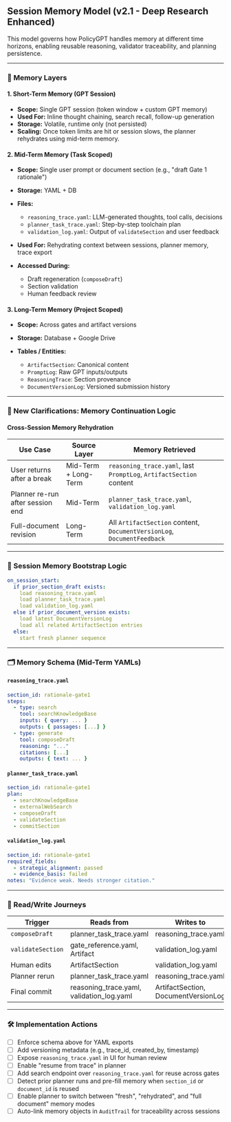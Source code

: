 ## Session Memory Model (v2.1 - Deep Research Enhanced)

This model governs how PolicyGPT handles memory at different time horizons, enabling reusable reasoning, validator traceability, and planning persistence.

---

### 🧠 Memory Layers

#### 1. Short-Term Memory (GPT Session)

* **Scope:** Single GPT session (token window + custom GPT memory)
* **Used For:** Inline thought chaining, search recall, follow-up generation
* **Storage:** Volatile, runtime only (not persisted)
* **Scaling:** Once token limits are hit or session slows, the planner rehydrates using mid-term memory.

#### 2. Mid-Term Memory (Task Scoped)

* **Scope:** Single user prompt or document section (e.g., "draft Gate 1 rationale")

* **Storage:** YAML + DB

* **Files:**

  * `reasoning_trace.yaml`: LLM-generated thoughts, tool calls, decisions
  * `planner_task_trace.yaml`: Step-by-step toolchain plan
  * `validation_log.yaml`: Output of `validateSection` and user feedback

* **Used For:** Rehydrating context between sessions, planner memory, trace export

* **Accessed During:**

  * Draft regeneration (`composeDraft`)
  * Section validation
  * Human feedback review

#### 3. Long-Term Memory (Project Scoped)

* **Scope:** Across gates and artifact versions
* **Storage:** Database + Google Drive
* **Tables / Entities:**

  * `ArtifactSection`: Canonical content
  * `PromptLog`: Raw GPT inputs/outputs
  * `ReasoningTrace`: Section provenance
  * `DocumentVersionLog`: Versioned submission history

---

### 🔄 New Clarifications: Memory Continuation Logic

#### Cross-Session Memory Rehydration

| Use Case                        | Source Layer        | Memory Retrieved                     |
|--------------------------------|---------------------|--------------------------------------|
| User returns after a break     | Mid-Term + Long-Term| `reasoning_trace.yaml`, last `PromptLog`, `ArtifactSection` content |
| Planner re-run after session end | Mid-Term           | `planner_task_trace.yaml`, `validation_log.yaml` |
| Full-document revision         | Long-Term           | All `ArtifactSection` content, `DocumentVersionLog`, `DocumentFeedback` |

---

### 🧠 Session Memory Bootstrap Logic

```yaml
on_session_start:
  if prior_section_draft exists:
    load reasoning_trace.yaml
    load planner_task_trace.yaml
    load validation_log.yaml
  else if prior_document_version exists:
    load latest DocumentVersionLog
    load all related ArtifactSection entries
  else:
    start fresh planner sequence
```
---

### 🗂️ Memory Schema (Mid-Term YAMLs)

#### `reasoning_trace.yaml`

```yaml
section_id: rationale-gate1
steps:
  - type: search
    tool: searchKnowledgeBase
    inputs: { query: ... }
    outputs: { passages: [...] }
  - type: generate
    tool: composeDraft
    reasoning: "..."
    citations: [...]
    outputs: { text: ... }
```

#### `planner_task_trace.yaml`

```yaml
section_id: rationale-gate1
plan:
  - searchKnowledgeBase
  - externalWebSearch
  - composeDraft
  - validateSection
  - commitSection
```

#### `validation_log.yaml`

```yaml
section_id: rationale-gate1
required_fields:
  - strategic_alignment: passed
  - evidence_basis: failed
notes: "Evidence weak. Needs stronger citation."
```

---

### 🔁 Read/Write Journeys

| Trigger           | Reads from                                  | Writes to                           |
| ----------------- | ------------------------------------------- | ----------------------------------- |
| `composeDraft`    | planner\_task\_trace.yaml                   | reasoning\_trace.yaml               |
| `validateSection` | gate\_reference.yaml, Artifact              | validation\_log.yaml                |
| Human edits       | ArtifactSection                             | validation\_log.yaml                |
| Planner rerun     | planner\_task\_trace.yaml                   | reasoning\_trace.yaml               |
| Final commit      | reasoning\_trace.yaml, validation\_log.yaml | ArtifactSection, DocumentVersionLog |

---

### 🛠️ Implementation Actions

* [ ] Enforce schema above for YAML exports
* [ ] Add versioning metadata (e.g., trace\_id, created\_by, timestamp)
* [ ] Expose `reasoning_trace.yaml` in UI for human review
* [ ] Enable "resume from trace" in planner
* [ ] Add search endpoint over `reasoning_trace.yaml` for reuse across gates
* [ ] Detect prior planner runs and pre-fill memory when `section_id` or `document_id` is reused  
* [ ] Enable planner to switch between "fresh", "rehydrated", and "full document" memory modes  
* [ ] Auto-link memory objects in `AuditTrail` for traceability across sessions
